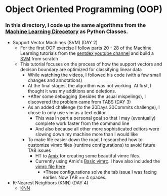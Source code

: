 # Object Oriented Programming (OOP)

### In this directory, I code up the same algorithms from the [Machine Learning Direcetory](../) as Python Classes.

- Support Vector Machines (SVM) (DAY 2) 
    + For the first OOP exercise I follow parts 20 - 28 of the Machine Learning tutorials from the [sentdex youtube channel](https://www.youtube.com/channel/UCfzlCWGWYyIQ0aLC5w48gBQ) and build a [SVM](svm.py) from scratch
    + This tutorial focuses on the process of how the support vectors and decison boundary are optimized for classifying linear data
        + While watching the videos, I followed his code (with a few small changes and annotations) 
        + At the final stages, the algorithm was not working. At first, I thought it was my additions and deletions.
        + *After some debugging (besides the usual mispelings), I discovered the problem came from TABS (DAY 3)
        + As an added challenge (to the 30Days 30Commits challenge), I chose to only use vim as a text editor.
            + This was in part a personal goal so that I may (eventually) complete work faster from the command line
            + And also because all other more sophisticated editors were slowing down my machine more than I would like
        + To make life easier down the road, I researched how to customize vimrc files (runtime configurations) to avoid future TAB issues
            + HT to [Amix](https://github.com/amix/vimrc/) for creating some beautiful vimrc files.
            + Currently using Amix's [Basic vimrc](https://github.com/amix/vimrc/blob/master/vimrcs/basic.vim). I have also included the [vimrc file here](basic.vim)
                + *These configurations solve the tab issue I was facing earlier. Now TAB == 4 spaces. 
- K-Nearest Neighbors (KNN) (DAY 4) 
    + [KNN](knn.py)
